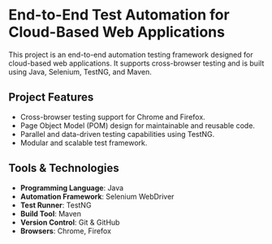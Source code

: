 # End-to-End Test Automation for Cloud-Based Web Applications

This project is an end-to-end automation testing framework designed for cloud-based web applications. It supports cross-browser testing and is built using Java, Selenium, TestNG, and Maven.

## Project Features
- Cross-browser testing support for Chrome and Firefox.
- Page Object Model (POM) design for maintainable and reusable code.
- Parallel and data-driven testing capabilities using TestNG.
- Modular and scalable test framework.

## Tools & Technologies
- **Programming Language**: Java
- **Automation Framework**: Selenium WebDriver
- **Test Runner**: TestNG
- **Build Tool**: Maven
- **Version Control**: Git & GitHub
- **Browsers**: Chrome, Firefox



